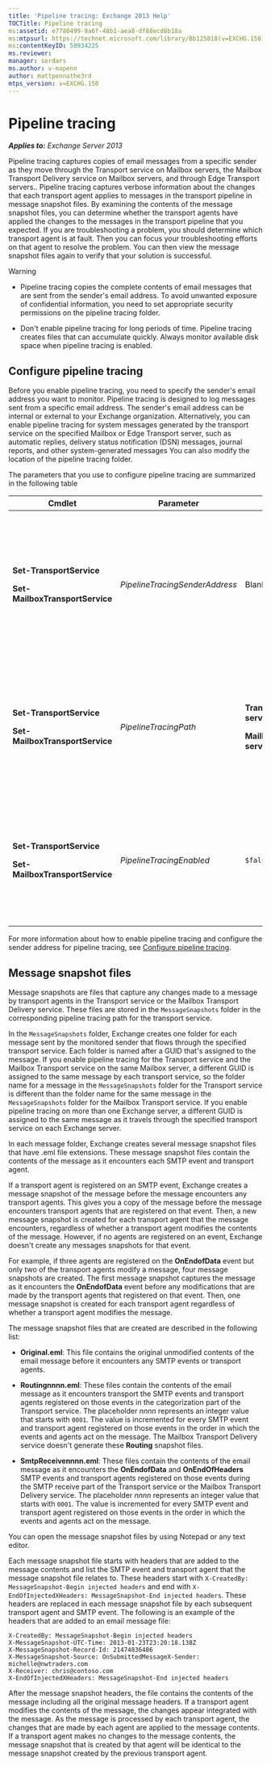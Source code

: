 ```yaml
---
title: 'Pipeline tracing: Exchange 2013 Help'
TOCTitle: Pipeline tracing
ms:assetid: e7780499-9a6f-48b1-aea8-df88ecd8b18a
ms:mtpsurl: https://technet.microsoft.com/library/Bb125018(v=EXCHG.150)
ms:contentKeyID: 50934225
ms.reviewer: 
manager: serdars
ms.author: v-mapenn
author: mattpennathe3rd
mtps_version: v=EXCHG.150
---
```


# Pipeline tracing

_**Applies to:** Exchange Server 2013_

Pipeline tracing captures copies of email messages from a specific sender as they move through the Transport service on Mailbox servers, the Mailbox Transport Delivery service on Mailbox servers, and through Edge Transport servers.. Pipeline tracing captures verbose information about the changes that each transport agent applies to messages in the transport pipeline in message snapshot files. By examining the contents of the message snapshot files, you can determine whether the transport agents have applied the changes to the messages in the transport pipeline that you expected. If you are troubleshooting a problem, you should determine which transport agent is at fault. Then you can focus your troubleshooting efforts on that agent to resolve the problem. You can then view the message snapshot files again to verify that your solution is successful.

> [!WARNING]
> <UL>
> <LI>
> <P>Pipeline tracing copies the complete contents of email messages that are sent from the sender's email address. To avoid unwanted exposure of confidential information, you need to set appropriate security permissions on the pipeline tracing folder.</P>
> <LI>
> <P>Don't enable pipeline tracing for long periods of time. Pipeline tracing creates files that can accumulate quickly. Always monitor available disk space when pipeline tracing is enabled.</P></LI></UL>

## Configure pipeline tracing

Before you enable pipeline tracing, you need to specify the sender's email address you want to monitor. Pipeline tracing is designed to log messages sent from a specific email address. The sender's email address can be internal or external to your Exchange organization. Alternatively, you can enable pipeline tracing for system messages generated by the transport service on the specified Mailbox or Edge Transport server, such as automatic replies, delivery status notification (DSN) messages, journal reports, and other system-generated messages You can also modify the location of the pipeline tracing folder.

The parameters that you use to configure pipeline tracing are summarized in the following table

<table>
<colgroup>
<col style="width: 25%" />
<col style="width: 25%" />
<col style="width: 25%" />
<col style="width: 25%" />
</colgroup>
<thead>
<tr class="header">
<th>Cmdlet</th>
<th>Parameter</th>
<th>Default value</th>
<th>Description</th>
</tr>
</thead>
<tbody>
<tr class="odd">
<td><p><strong>Set-TransportService</strong></p>
<p><strong>Set-MailboxTransportService</strong></p></td>
<td><p><em>PipelineTracingSenderAddress</em></p></td>
<td><p>Blank (<code>$null</code>)</p></td>
<td><p>Specify the email address of the sender you want to monitor.</p>
<p>Specify the value &quot;&lt;&gt;&quot; to monitor system-generated messages sent by the specified transport service on the server.</p></td>
</tr>
<tr class="even">
<td><p><strong>Set-TransportService</strong></p>
<p><strong>Set-MailboxTransportService</strong></p></td>
<td><p><em>PipelineTracingPath</em></p></td>
<td><p><strong>Transport service</strong>   <code>%ExchangeInstallPath%TransportRoles\Logs\Hub\PipelineTracing</code></p>
<p><strong>Mailbox Transport service</strong>   <code>%ExchangeInstallPath%TransportRoles\Logs\Mailbox\PipelineTracing</code></p></td>
<td><p>The path must be on the local server. UNC paths aren't supported.</p>
<p>The specified path contains the <code>MessageSnapshots</code> folder where pipeline tracing files are stored.</p></td>
</tr>
<tr class="odd">
<td><p><strong>Set-TransportService</strong></p>
<p><strong>Set-MailboxTransportService</strong></p></td>
<td><p><em>PipelineTracingEnabled</em></p></td>
<td><p><code>$false</code></p></td>
<td><p>You can only enable pipeline tracing for the specified transport service on the server after you configure the sender address you want to monitor.</p></td>
</tr>
</tbody>
</table>

For more information about how to enable pipeline tracing and configure the sender address for pipeline tracing, see [Configure pipeline tracing](configure-pipeline-tracing-exchange-2013-help.md).

## Message snapshot files

Message snapshots are files that capture any changes made to a message by transport agents in the Transport service or the Mailbox Transport Delivery service. These files are stored in the `MessageSnapshots` folder in the corresponding pipeline tracing path for the transport service.

In the `MessageSnapshots` folder, Exchange creates one folder for each message sent by the monitored sender that flows through the specified transport service. Each folder is named after a GUID that's assigned to the message. If you enable pipeline tracing for the Transport service and the Mailbox Transport service on the same Mailbox server, a different GUID is assigned to the same message by each transport service, so the folder name for a message in the `MessageSnapshots` folder for the Transport service is different than the folder name for the same message in the `MessageSnapshots` folder for the Mailbox Transport service. If you enable pipeline tracing on more than one Exchange server, a different GUID is assigned to the same message as it travels through the specified transport service on each Exchange server.

In each message folder, Exchange creates several message snapshot files that have .eml file extensions. These message snapshot files contain the contents of the message as it encounters each SMTP event and transport agent.

If a transport agent is registered on an SMTP event, Exchange creates a message snapshot of the message before the message encounters any transport agents. This gives you a copy of the message before the message encounters transport agents that are registered on that event. Then, a new message snapshot is created for each transport agent that the message encounters, regardless of whether a transport agent modifies the contents of the message. However, if no agents are registered on an event, Exchange doesn't create any messages snapshots for that event.

For example, if three agents are registered on the **OnEndofData** event but only two of the transport agents modify a message, four message snapshots are created. The first message snapshot captures the message as it encounters the **OnEndofData** event before any modifications that are made by the transport agents that registered on that event. Then, one message snapshot is created for each transport agent regardless of whether a transport agent modifies the message.

The message snapshot files that are created are described in the following list:

- **Original.eml**: This file contains the original unmodified contents of the email message before it encounters any SMTP events or transport agents.

- **Routingnnnn.eml**: These files contain the contents of the email message as it encounters transport the SMTP events and transport agents registered on those events in the categorization part of the Transport service. The placeholder *nnnn* represents an integer value that starts with `0001`. The value is incremented for every SMTP event and transport agent registered on those events in the order in which the events and agents act on the message. The Mailbox Transport Delivery service doesn't generate these **Routing** snapshot files.

- **SmtpReceivennnn.eml**: These files contain the contents of the email message as it encounters the **OnEndofData** and **OnEndOfHeaders** SMTP events and transport agents registered on those events during the SMTP receive part of the Transport service or the Mailbox Transport Delivery service. The placeholder *nnnn* represents an integer value that starts with `0001`. The value is incremented for every SMTP event and transport agent registered on those events in the order in which the events and agents act on the message.

You can open the message snapshot files by using Notepad or any text editor.

Each message snapshot file starts with headers that are added to the message contents and list the SMTP event and transport agent that the message snapshot file relates to. These headers start with `X-CreatedBy: MessageSnapshot-Begin injected headers` and end with `X-EndOfInjectedXHeaders: MessageSnapshot-End injected headers`. These headers are replaced in each message snapshot file by each subsequent transport agent and SMTP event. The following is an example of the headers that are added to an email message file:

```console
X-CreatedBy: MessageSnapshot-Begin injected headers
X-MessageSnapshot-UTC-Time: 2013-01-23T23:20:18.138Z
X-MessageSnapshot-Record-Id: 21474836486
X-MessageSnapshot-Source: OnSubmittedMessageX-Sender: michelle@nwtraders.com
X-Receiver: chris@contoso.com
X-EndOfInjectedXHeaders: MessageSnapshot-End injected headers
```

After the message snapshot headers, the file contains the contents of the message including all the original message headers. If a transport agent modifies the contents of the message, the changes appear integrated with the message. As the message is processed by each transport agent, the changes that are made by each agent are applied to the message contents. If a transport agent makes no changes to the message contents, the message snapshot that is created by that agent will be identical to the message snapshot created by the previous transport agent.
